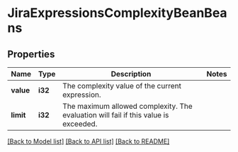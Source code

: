 # JiraExpressionsComplexityBeanBeans

## Properties

Name | Type | Description | Notes
------------ | ------------- | ------------- | -------------
**value** | **i32** | The complexity value of the current expression. | 
**limit** | **i32** | The maximum allowed complexity. The evaluation will fail if this value is exceeded. | 

[[Back to Model list]](../README.md#documentation-for-models) [[Back to API list]](../README.md#documentation-for-api-endpoints) [[Back to README]](../README.md)


